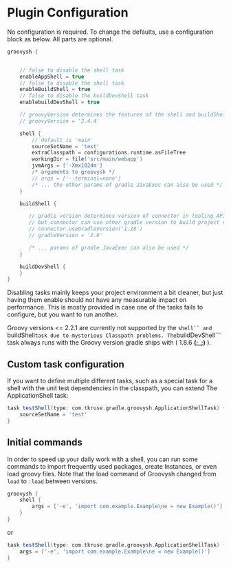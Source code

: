 # Plugin Configuration

No configuration is required. To change the defaults, use a configuration block as below. All parts are optional.

```Groovy
groovysh {


    // false to disable the shell task
    enableAppShell = true
    // false to disable the shell task
    enableBuildShell = true
    // false to disable the buildDevShell task
    enablebuildDevShell = true

    // groovyVersion determines the features of the shell and buildShell tasks
    // groovyVersion = '2.4.4'

    shell {
        // default is 'main'
        sourceSetName = 'test'
        extraClasspath = configurations.runtime.asFileTree
        workingDir = file('src/main/webapp')
        jvmArgs = ['-Xmx1024m']
        /* arguments to groovysh */
        // args = ['--terminal=none']
        /* ... the other params of gradle JavaExec can also be used */
    }

    buildShell {

       // gradle version determines version of connector in tooling API,
       // but connector can use other gradle version to build project via
       // connector.useGradleVersion('1.18')
       // gradleVersion = '2.6'

       /* ... params of gradle JavaExec can also be used */
    }

    buildDevShell {
    }
}
```

Disabling tasks mainly keeps your project environment a bit cleaner, but
just having them enable should not have any measurable impact on performance.
This is mostly provided in case one of the tasks fails to configure, but you
want to run another.

Groovy versions <= 2.2.1 are currently not supported by the ```shell`` and
```buildShell``` task due to mysterious Classpath problems. The ```buildDevShell```
task always runs with the Groovy version gradle ships with ( 1.8.6 **(;_;)** ).

## Custom task configuration

If you want to define multiple different tasks, such as a special task for a shell with the unit
test dependencies in the classpath, you can extend The ApplicationShell task:

```Groovy
task testShell(type: com.tkruse.gradle.groovysh.ApplicationShellTask) {
    sourceSetName = 'test'
}
```

## Initial commands

In order to speed up your daily work with a shell, you can run some commands to import frequently used 
packages, create Instances, or even load groovy files. Note that the load command of Groovysh changed 
from ```load``` to ```:load``` between versions.

```Groovy
groovysh {
    shell {
        args = ['-e', 'import com.example.Example\ne = new Example()']
    }
}
```

or 

```Groovy
task testShell(type: com.tkruse.gradle.groovysh.ApplicationShellTask) {
    args = ['-e', 'import com.example.Example\ne = new Example()']
}
```
